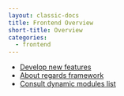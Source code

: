 ```yaml
---
layout: classic-docs
title: Frontend Overview
short-title: Overview
categories:
  - frontend
---
```


* [Develop new features](/frontend/developpers-index/)
* [About regards framework](/frontend/framework-index/)
* [Consult dynamic modules list](/frontend/modules/dynamic-modules/)
